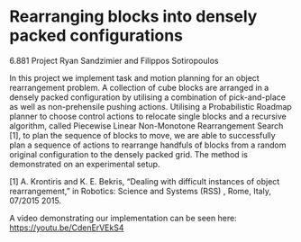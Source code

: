 # Rearranging blocks into densely packed configurations
6.881 Project
Ryan Sandzimier and Filippos Sotiropoulos

In this project we implement task and motion planning for an object rearrangement problem. A collection of cube blocks are arranged in a densely packed configuration by utilising a combination of pick-and-place as well as non-prehensile pushing actions. Utilising a Probabilistic Roadmap planner to choose control actions to relocate single blocks and a recursive algorithm, called Piecewise Linear Non-Monotone Rearrangement Search [1], to plan the sequence of blocks to move, we are able to successfully plan a sequence of actions to rearrange handfuls of blocks from a random original configuration to the densely packed grid. The method is demonstrated on an experimental setup.

[1] A.  Krontiris  and  K.  E.  Bekris,  “Dealing  with  difficult  instances  of object rearrangement,” in Robotics: Science and Systems (RSS) , Rome, Italy,   07/2015   2015.

A video demonstrating our implementation can be seen here: https://youtu.be/CdenErVEkS4 
